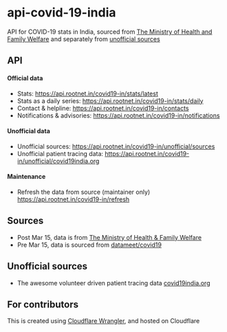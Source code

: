 <!--
  Title: COVID-19 API for India
  Description: APIs for India specific COVID-19 data
  Author: amodm
  -->

# api-covid-19-india

API for COVID-19 stats in India, sourced from [The Ministry of Health and Family Welfare](https://www.mohfw.gov.in/)
and separately from [unofficial sources](#unofficial-sources)

## API

#### Official data
* Stats: https://api.rootnet.in/covid19-in/stats/latest
* Stats as a daily series: https://api.rootnet.in/covid19-in/stats/daily
* Contact & helpline: https://api.rootnet.in/covid19-in/contacts
* Notifications & advisories: https://api.rootnet.in/covid19-in/notifications

#### Unofficial data
* Unofficial sources: https://api.rootnet.in/covid19-in/unofficial/sources
* Unofficial patient tracing data: https://api.rootnet.in/covid19-in/unofficial/covid19india.org

#### Maintenance
* Refresh the data from source (maintainer only) https://api.rootnet.in/covid19-in/refresh

## Sources
* Post Mar 15, data is from [The Ministry of Health & Family Welfare](https://www.mohfw.gov.in/)
* Pre  Mar 15, data is sourced from [datameet/covid19](https://github.com/datameet/covid19/tree/eb1cc65657929abe12ca59f0e754bef4bc562d7a/mohfw-backup)

## Unofficial sources
* The awesome volunteer driven patient tracing data [covid19india.org](https://www.covid19india.org/)

## For contributors

This is created using [Cloudflare Wrangler](https://github.com/cloudflare/wrangler), and hosted on Cloudflare

